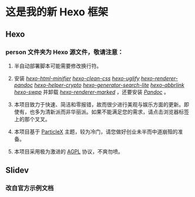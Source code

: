 # 这是我的新 Hexo 框架

## Hexo

### person 文件夹为 Hexo 源文件，敬请注意：

1. 半自动部署脚本可能需要修改换行符。

2. 安装 *[hexo-html-minifier](https://github.com/hexojs/hexo-html-minifier) [hexo-clean-css](https://github.com/hexojs/hexo-clean-css) [hexo-uglify](https://github.com/hexojs/hexo-uglify) [hexo-renderer-pandoc](https://github.com/wzpan/hexo-renderer-pandoc) [hexo-helper-crypto](https://github.com/argvchs/hexo-helper-crypto) [hexo-generator-search-lite](https://github.com/argvchs/hexo-generator-search-lite) [hexo-abbrlink](https://github.com/rozbo/hexo-abbrlink) [hexo-swpp](https://github.com/EmptyDreams/hexo-swpp)*  并卸载 *[hexo-renderer-marked](https://github.com/hexojs/hexo-renderer-marked)* ，还要安装 *[Pandoc](https://pandoc.org/installing.html)* 。

3. 本项目致力于快速、简洁和零报错，故而很少进行美观与娱乐方面的更新。即使有，也多为清新派而非华丽派。如果不能满足您的需求，请点击浏览器标签上的那个叉叉。

4. 本项目基于 [ParticleX](https://github.com/argvchs/hexo-theme-particlex) 主题，较为冷门，请您做好创业未半而中道崩殂的准备。

5. 本项目采用极为激进的 [AGPL](https://opensource.org/licenses/AGPL-3.0) 协议，不爽勿喷。

## Slidev

### 改自官方示例文档